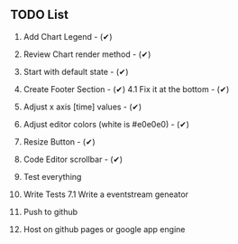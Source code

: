 ## TODO List

1. Add Chart Legend - (✔)

2. Review Chart render method - (✔)

3. Start with default state - (✔)

4. Create Footer Section - (✔)
	4.1 Fix it at the bottom - (✔)

5. Adjust x axis [time] values - (✔)

6. Adjust editor colors (white is #e0e0e0) - (✔)

7. Resize Button - (✔)

8. Code Editor scrollbar - (✔)

9. Test everything

10. Write Tests
	7.1 Write a eventstream geneator

11. Push to github

12. Host on github pages or google app engine